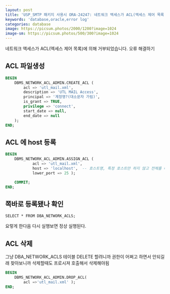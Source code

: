 ```yaml
---
layout: post
title: 'USP_SMTP 패키지 사용시 ORA-24247: 네트워크 액세스가 ACL(엑세스 제어 목록)에 의해 거부되었습니다. 해결하기'
keywords: 'database,oracle,error log'
categories: database
image: https://picsum.photos/2000/1200?image=1024
image-sm: https://picsum.photos/500/300?image=1024
---
```


네트워크 액세스가 ACL(엑세스 제어 목록)에 의해 거부되었습니다. 오류 해결하기

## ACL 파일생성

```sql
BEGIN
    DBMS_NETWORK_ACL_ADMIN.CREATE_ACL (
        acl => 'utl_mail.xml',
        description => 'UTL MAIL Access',
        principal => '계정명?(대소문자 가림)',
        is_grant => TRUE,
        privilege => 'connect',
        start_date => null,
        end_date => null
    );
END;
```

## ACL 에 host 등록

```sql
BEGIN
    DBMS_NETWORK_ACL_ADMIN.ASSIGN_ACL (
            acl => 'utl_mail.xml',
            host => 'localhost',  -- 호스트명, 특정 호스트만 하지 않고 전체를 대상으로 할때는 host => '*' 요렇게.
            lower_port => 25 );

    COMMIT;
END;
```

<ins class="adsbygoogle"
     style="display:block; text-align:center;"
     data-ad-layout="in-article"
     data-ad-format="fluid"
     data-ad-client="ca-pub-7073298118440059"
     data-ad-slot="8400970402"></ins>

<script>
     (adsbygoogle = window.adsbygoogle || []).push({});
</script>

## 쪽바로 등록됐나 확인

    SELECT * FROM DBA_NETWORK_ACLS;

요렇게 한다음 다시 실행보면 정상 실행된다.

## ACL 삭제

그냥 DBA_NETWORK_ACLS 테이블 DELETE 할려니까 권한이 어쩌고 하면서 안되길래 찾아보니까 삭제할때도 프로시져 호출해서 삭제해야됨

```sql
BEGIN
    DBMS_NETWORK_ACL_ADMIN.DROP_ACL(
        acl =>'utl_mail.xml' );
END;
```
